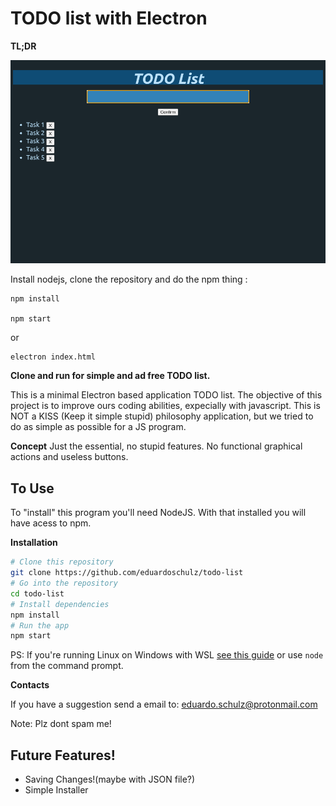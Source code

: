 # TODO list with Electron
**TL;DR**

![Application](app.png)

Install nodejs, clone the repository and do the npm thing :
```
npm install

npm start
```
or
```
electron index.html
```


**Clone and run for simple and ad free TODO list.**

This is a minimal Electron based application TODO list. The objective of this project is to improve ours coding abilities, expecially with javascript. This is NOT a KISS (Keep it simple stupid) philosophy application, but we tried to do as simple as possible for a JS program.

**Concept**
Just the essential, no stupid features. No functional graphical actions and useless buttons.


## To Use
To "install" this program you'll need NodeJS. With that installed you will have acess to npm.

**Installation**
```bash
# Clone this repository
git clone https://github.com/eduardoschulz/todo-list
# Go into the repository
cd todo-list
# Install dependencies
npm install
# Run the app
npm start
```
PS: If you're running Linux on Windows with WSL [see this guide](https://www.howtogeek.com/261575/how-to-run-graphical-linux-desktop-applications-from-windows-10s-bash-shell/) or use `node` from the command prompt.

**Contacts**

If you have a suggestion send a email to:
eduardo.schulz@protonmail.com

Note: Plz dont spam me!
## Future Features!
- Saving Changes!(maybe with JSON file?)
- Simple Installer
